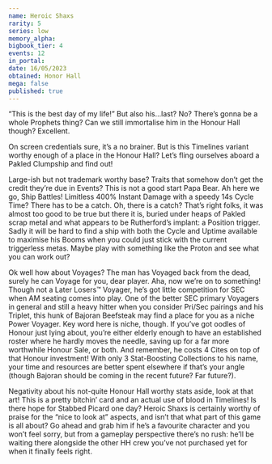```yaml
---
name: Heroic Shaxs
rarity: 5
series: low
memory_alpha:
bigbook_tier: 4
events: 12
in_portal:
date: 16/05/2023
obtained: Honor Hall
mega: false
published: true
---
```


“This is the best day of my life!” But also his…last? No? There’s gonna be a whole Prophets thing? Can we still immortalise him in the Honour Hall though? Excellent.

On screen credentials sure, it’s a no brainer. But is this Timelines variant worthy enough of a place in the Honour Hall? Let’s fling ourselves aboard a Pakled Clumpship and find out!

Large-ish but not trademark worthy base? Traits that somehow don’t get the credit they’re due in Events? This is not a good start Papa Bear. Ah here we go, Ship Battles! Limitless 400% Instant Damage with a speedy 14s Cycle Time? There has to be a catch. Oh, there is a catch? That’s right folks, it was almost too good to be true but there it is, buried under heaps of Pakled scrap metal and what appears to be Rutherford’s implant: a Position trigger. Sadly it will be hard to find a ship with both the Cycle and Uptime available to maximise his Booms when you could just stick with the current triggerless metas. Maybe play with something like the Proton and see what you can work out?

Ok well how about Voyages? The man has Voyaged back from the dead, surely he can Voyage for you, dear player. Aha, now we’re on to something! Though not a Later Losers™ Voyager, he’s got little competition for SEC when AM seating comes into play. One of the better SEC primary Voyagers in general and still a heavy hitter when you consider Pri/Sec pairings and his Triplet, this hunk of Bajoran Beefsteak may find a place for you as a niche Power Voyager. Key word here is niche, though. If you’ve got oodles of Honour just lying about, you’re either elderly enough to have an established roster where he hardly moves the needle, saving up for a far more worthwhile Honour Sale, or both. And remember, he costs 4 Cites on top of that Honour investment! With only 3 Stat-Boosting Collections to his name, your time and resources are better spent elsewhere if that’s your angle (though Bajoran should be coming in the recent future? Far future?).

Negativity about his not-quite Honour Hall worthy stats aside, look at that art! This is a pretty bitchin’ card and an actual use of blood in Timelines! Is there hope for Stabbed Picard one day? Heroic Shaxs is certainly worthy of praise for the “nice to look at” aspects, and isn’t that what part of this game is all about? Go ahead and grab him if he’s a favourite character and you won’t feel sorry, but from a gameplay perspective there’s no rush: he’ll be waiting there alongside the other HH crew you’ve not purchased yet for when it finally feels right.
